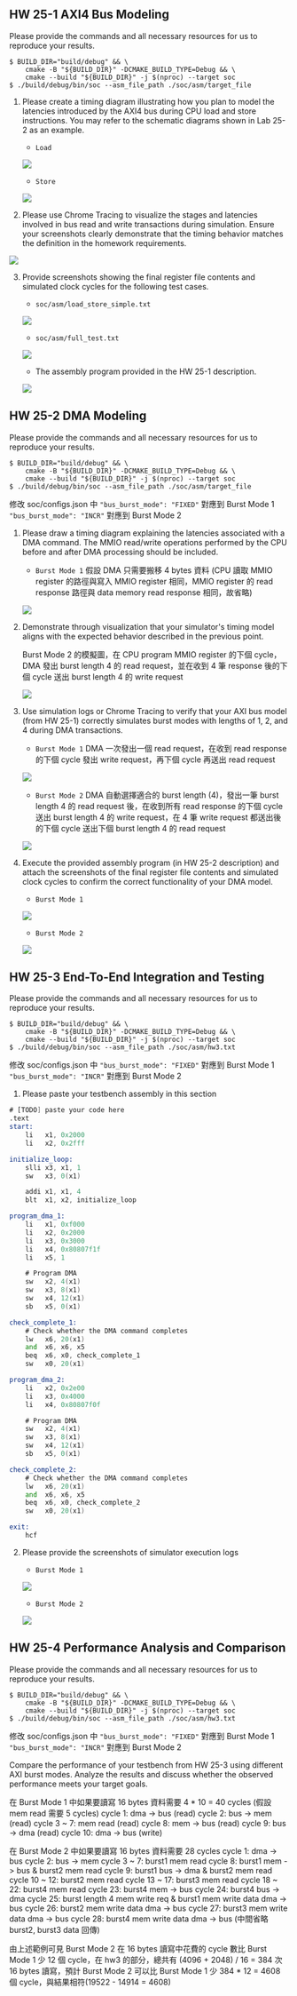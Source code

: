 ## HW 25-1 AXI4 Bus Modeling

Please provide the commands and all necessary resources for us to reproduce your results. 
```shell
$ BUILD_DIR="build/debug" && \
    cmake -B "${BUILD_DIR}" -DCMAKE_BUILD_TYPE=Debug && \
    cmake --build "${BUILD_DIR}" -j $(nproc) --target soc
$ ./build/debug/bin/soc --asm_file_path ./soc/asm/target_file
```

1. Please create a timing diagram illustrating how you plan to model the latencies introduced by the AXI4 bus during CPU load and store instructions. You may refer to the schematic diagrams shown in Lab 25-2 as an example. 
    
    - `Load`
    
    ![](https://course.playlab.tw/md/uploads/b741f9c7-83c5-4b7f-9212-62bfd070158d.png)
    
    - `Store`
    
    ![](https://course.playlab.tw/md/uploads/ed537516-8600-4c97-9536-0fb0a09018e2.png)

3. Please use Chrome Tracing to visualize the stages and latencies involved in bus read and write transactions during simulation. Ensure your screenshots clearly demonstrate that the timing behavior matches the definition in the homework requirements.

![](https://course.playlab.tw/md/uploads/5b21307c-10ee-43a9-8189-4bf2c2fbe878.png)

3. Provide screenshots showing the final register file contents and simulated clock cycles for the following test cases.
    - `soc/asm/load_store_simple.txt`

    ![](https://course.playlab.tw/md/uploads/0a167212-4296-4df5-b7e6-19dbc59961c1.png)
    
    - `soc/asm/full_test.txt`

    ![](https://course.playlab.tw/md/uploads/cd70526b-4f1c-484f-a32e-41b2f58b8388.png)

    - The assembly program provided in the HW 25-1 description.
    
    ![](https://course.playlab.tw/md/uploads/fdf5d6d2-f632-426b-b1b5-a96773d204fe.png)

## HW 25-2 DMA Modeling

Please provide the commands and all necessary resources for us to reproduce your results. 
```shell
$ BUILD_DIR="build/debug" && \
    cmake -B "${BUILD_DIR}" -DCMAKE_BUILD_TYPE=Debug && \
    cmake --build "${BUILD_DIR}" -j $(nproc) --target soc
$ ./build/debug/bin/soc --asm_file_path ./soc/asm/target_file
```
修改 soc/configs.json 中 `"bus_burst_mode": "FIXED"` 對應到 Burst Mode 1 `"bus_burst_mode": "INCR"` 對應到 Burst Mode 2

1. Please draw a timing diagram explaining the latencies associated with a DMA command. The MMIO read/write operations performed by the CPU before and after DMA processing should be included.
    - `Burst Mode 1`
    假設 DMA 只需要搬移 4 bytes 資料 (CPU 讀取 MMIO register 的路徑與寫入 MMIO register 相同，MMIO register 的 read response 路徑與 data memory read response 相同，故省略)
    
    ![](https://course.playlab.tw/md/uploads/e958dcac-b0ec-40cb-9787-b6b4cff9644b.png)
    
2. Demonstrate through visualization that your simulator's timing model aligns with the expected behavior described in the previous point.
    
    Burst Mode 2 的模擬圖，在 CPU program MMIO register 的下個 cycle，DMA 發出 burst length 4 的 read request，並在收到 4 筆 response 後的下個 cycle 送出 burst length 4 的 write request
    
    ![](https://course.playlab.tw/md/uploads/feab16bb-3301-4675-ad89-2135b430a556.png)

3. Use simulation logs or Chrome Tracing to verify that your AXI bus model (from HW 25-1) correctly simulates burst modes with lengths of 1, 2, and 4 during DMA transactions.
    - `Burst Mode 1`
    DMA 一次發出一個 read request，在收到 read response 的下個 cycle 發出 write request，再下個 cycle 再送出 read request

    ![](https://course.playlab.tw/md/uploads/1e7ffaaf-476b-451b-aef5-01ebed116c23.png)

    - `Burst Mode 2`
    DMA 自動選擇適合的 burst length (4)，發出一筆 burst length 4 的 read request 後，在收到所有 read response 的下個 cycle 送出 burst length 4 的 write request，在 4 筆 write request 都送出後的下個 cycle 送出下個 burst length 4 的 read request
    
    ![](https://course.playlab.tw/md/uploads/a16f1fdb-e205-4ba7-a7e0-cfd9de68f130.png)

4. Execute the provided assembly program (in HW 25-2 description) and attach the screenshots of the final register file contents and simulated clock cycles to confirm the correct functionality of your DMA model.
    - `Burst Mode 1`
    
    ![](https://course.playlab.tw/md/uploads/955b3006-66d8-4416-84dc-34193d115013.png)
    
    - `Burst Mode 2`
    
    ![](https://course.playlab.tw/md/uploads/06087d11-48b7-4207-af95-7ff68bdad580.png)


## HW 25-3 End-To-End Integration and Testing

Please provide the commands and all necessary resources for us to reproduce your results. 
```shell
$ BUILD_DIR="build/debug" && \
    cmake -B "${BUILD_DIR}" -DCMAKE_BUILD_TYPE=Debug && \
    cmake --build "${BUILD_DIR}" -j $(nproc) --target soc
$ ./build/debug/bin/soc --asm_file_path ./soc/asm/hw3.txt
```
修改 soc/configs.json 中 `"bus_burst_mode": "FIXED"` 對應到 Burst Mode 1 `"bus_burst_mode": "INCR"` 對應到 Burst Mode 2

1. Please paste your testbench assembly in this section

```asm
# [TODO] paste your code here
.text
start:
    li   x1, 0x2000
    li   x2, 0x2fff

initialize_loop:
    slli x3, x1, 1
    sw   x3, 0(x1)

    addi x1, x1, 4
    blt  x1, x2, initialize_loop

program_dma_1:
    li   x1, 0xf000
    li   x2, 0x2000
    li   x3, 0x3000
    li   x4, 0x80807f1f
    li   x5, 1

    # Program DMA
    sw   x2, 4(x1)
    sw   x3, 8(x1)
    sw   x4, 12(x1)
    sb   x5, 0(x1)

check_complete_1:
    # Check whether the DMA command completes
    lw   x6, 20(x1)
    and  x6, x6, x5
    beq  x6, x0, check_complete_1
    sw   x0, 20(x1)

program_dma_2:
    li   x2, 0x2e00
    li   x3, 0x4000
    li   x4, 0x80807f0f

    # Program DMA
    sw   x2, 4(x1)
    sw   x3, 8(x1)
    sw   x4, 12(x1)
    sb   x5, 0(x1)

check_complete_2:
    # Check whether the DMA command completes
    lw   x6, 20(x1)
    and  x6, x6, x5
    beq  x6, x0, check_complete_2
    sw   x0, 20(x1)

exit:
    hcf

```

2. Please provide the screenshots of simulator execution logs 
    - `Burst Mode 1`
    
    ![](https://course.playlab.tw/md/uploads/35054660-29ae-46b6-b240-3988153c5cea.png)

    - `Burst Mode 2`

    ![](https://course.playlab.tw/md/uploads/ab8b8ee0-d187-4886-8b93-5fe4a84146d4.png)

## HW 25-4 Performance Analysis and Comparison

Please provide the commands and all necessary resources for us to reproduce your results. 
```shell
$ BUILD_DIR="build/debug" && \
    cmake -B "${BUILD_DIR}" -DCMAKE_BUILD_TYPE=Debug && \
    cmake --build "${BUILD_DIR}" -j $(nproc) --target soc
$ ./build/debug/bin/soc --asm_file_path ./soc/asm/hw3.txt
```
修改 soc/configs.json 中 `"bus_burst_mode": "FIXED"` 對應到 Burst Mode 1 `"bus_burst_mode": "INCR"` 對應到 Burst Mode 2

Compare the performance of your testbench from HW 25-3 using different AXI burst modes. Analyze the results and discuss whether the observed performance meets your target goals.

在 Burst Mode 1 中如果要讀寫 16 bytes 資料需要 4 * 10 = 40 cycles (假設 mem read 需要 5 cycles)
cycle 1: dma -> bus (read)
cycle 2: bus -> mem (read)
cycle 3 ~ 7: mem read (read)
cycle 8: mem -> bus (read)
cycle 9: bus -> dma (read)
cycle 10: dma -> bus (write)

在 Burst Mode 2 中如果要讀寫 16 bytes 資料需要 28 cycles
cycle 1: dma -> bus
cycle 2: bus -> mem
cycle 3 ~ 7: burst1 mem read
cycle 8: burst1 mem -> bus & burst2 mem read
cycle 9: burst1 bus -> dma & burst2 mem read
cycle 10 ~ 12: burst2 mem read
cycle 13 ~ 17: burst3 mem read
cycle 18 ~ 22: burst4 mem read
cycle 23: burst4 mem -> bus
cycle 24: burst4 bus -> dma
cycle 25: burst length 4 mem write req & burst1 mem write data dma -> bus
cycle 26: burst2 mem write data dma -> bus
cycle 27: burst3 mem write data dma -> bus
cycle 28: burst4 mem write data dma -> bus
(中間省略 burst2, burst3 data 回傳)

由上述範例可見 Burst Mode 2 在 16 bytes 讀寫中花費的 cycle 數比 Burst Mode 1 少 12 個 cycle，在 hw3 的部分，總共有 (4096 + 2048) / 16 = 384 次 16 bytes 讀寫，預計 Burst Mode 2 可以比 Burst Mode 1 少 384 * 12 = 4608 個 cycle，與結果相符(19522 - 14914 = 4608)
